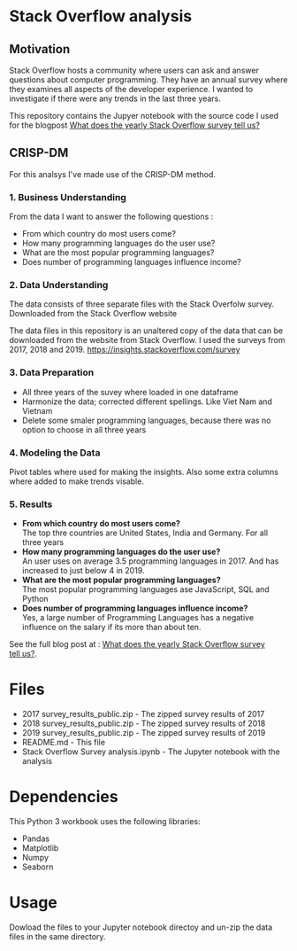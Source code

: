 # Stack Overflow analysis

## Motivation
Stack Overflow hosts a community where users can ask and answer questions about computer programming. They have an annual survey where they examines all aspects of the developer experience. I wanted to investigate if there were any trends in the last three years.

This repository contains the Jupyer notebook with the source code I used for the blogpost [What does the yearly Stack Overflow survey tell us?](https://medium.com/@lukeerren/what-does-the-yearly-stack-overflow-survey-tell-us-ef273b882680)

## CRISP-DM
For this analsys I've made use of the CRISP-DM method.

### 1. Business Understanding
From the data I want to answer the following questions :
* From which country do most users come?
* How many programming languages do the user use?
* What are the most popular programming languages?
* Does number of programming languages influence income?

### 2. Data Understanding
The data consists of three separate files with the Stack Overfolw survey. Downloaded from the Stack Overflow website

The data files in this repository is an unaltered copy of the data that can be downloaded from the website from Stack Overflow. I used the surveys from 2017, 2018 and 2019.
https://insights.stackoverflow.com/survey

### 3. Data Preparation
* All three years of the suvey where loaded in one dataframe
* Harmonize the data; corrected different spellings. Like Viet Nam and Vietnam
* Delete some smaler programming languages, because there was no option to choose in all three years

### 4. Modeling the Data
Pivot tables where used for making the insights. Also some extra columns where added to make trends visable.

### 5. Results
* **From which country do most users come?**<br/>The top thre countries are United States, India and Germany. For all three years
* **How many programming languages do the user use?**<br/>An user uses on average 3.5 programming languages in 2017. And has increased to just below 4 in 2019.
* **What are the most popular programming languages?**<br/>The most popular programming languages ase JavaScript, SQL and Python
* **Does number of programming languages influence income?**<br/>Yes, a large number of Programming Languages has a negative influence on the salary if its more than about ten.

See the full blog post at : [What does the yearly Stack Overflow survey tell us?](https://medium.com/@lukeerren/what-does-the-yearly-stack-overflow-survey-tell-us-ef273b882680). 

# Files
- 2017 survey_results_public.zip	- The zipped survey results of 2017
- 2018 survey_results_public.zip	- The zipped survey results of 2018
- 2019 survey_results_public.zip	- The zipped survey results of 2019
- README.md - This file
- Stack Overflow Survey analysis.ipynb - The Jupyter notebook with the analysis

# Dependencies
This Python 3 workbook uses the following libraries:
- Pandas
- Matplotlib
- Numpy
- Seaborn

# Usage
Dowload the files to your Jupyter notebook directoy and un-zip the data files in the same directory. 

